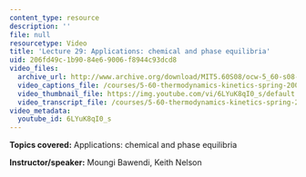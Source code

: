 ```yaml
---
content_type: resource
description: ''
file: null
resourcetype: Video
title: 'Lecture 29: Applications: chemical and phase equilibria'
uid: 206fd49c-1b90-84e6-9006-f8944c93dcd8
video_files:
  archive_url: http://www.archive.org/download/MIT5.60S08/ocw-5_60-s08-lec29_300k.mp4
  video_captions_file: /courses/5-60-thermodynamics-kinetics-spring-2008/dc0cb98b805e57a7b5f772272b0f0cf1_6LYuK8qI0_s.vtt
  video_thumbnail_file: https://img.youtube.com/vi/6LYuK8qI0_s/default.jpg
  video_transcript_file: /courses/5-60-thermodynamics-kinetics-spring-2008/e34eca1fdf5452443cbd1782b8f50c9d_6LYuK8qI0_s.pdf
video_metadata:
  youtube_id: 6LYuK8qI0_s
---
```


**Topics covered:** Applications: chemical and phase equilibria

**Instructor/speaker:** Moungi Bawendi, Keith Nelson